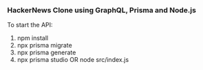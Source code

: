 ### HackerNews Clone using GraphQL, Prisma and Node.js

To start the API:

1. npm install
2. npx prisma migrate
3. npx prisma generate
4. npx prisma studio OR node src/index.js

